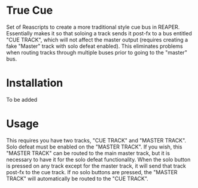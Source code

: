 # True Cue
Set of Reascripts to create a more traditional style cue bus in REAPER. Essentially makes it so that soloing a track sends it post-fx to a bus entitled "CUE TRACK", which will not affect the master output (requires creating a fake "Master" track with solo defeat enabled). This eliminates problems when routing tracks through multiple buses prior to going to the "master" bus.

# Installation
To be added
# Usage
This requires you have two tracks, "CUE TRACK" and "MASTER TRACK". Solo defeat must be enabled on the "MASTER TRACK". If you wish, this "MASTER TRACK" can be routed to the main master track, but it is necessary to have it for the solo defeat functionality. When the solo button is pressed on any track except for the master track, it will send that track post-fx to the cue track. If no solo buttons are pressed, the "MASTER TRACK" will automatically be routed to the "CUE TRACK".